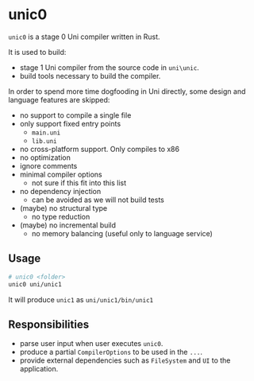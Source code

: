 # unic0

`unic0` is a stage 0 Uni compiler written in Rust.

It is used to build:

- stage 1 Uni compiler from the source code in `uni\unic`.
- build tools necessary to build the compiler.

In order to spend more time dogfooding in Uni directly,
some design and language features are skipped:

- no support to compile a single file
- only support fixed entry points
  - `main.uni`
  - `lib.uni`
- no cross-platform support. Only compiles to x86
- no optimization
- ignore comments
- minimal compiler options
  - not sure if this fit into this list
- no dependency injection
  - can be avoided as we will not build tests
- (maybe) no structural type
  - no type reduction
- (maybe) no incremental build
  - no memory balancing (useful only to language service)

## Usage

```sh
# unic0 <folder>
unic0 uni/unic1
```

It will produce `unic1` as `uni/unic1/bin/unic1`

## Responsibilities

- parse user input when user executes `unic0`.
- produce a partial `CompilerOptions` to be used in the `...`.
- provide external dependencies such as `FileSystem` and `UI` to the application.
